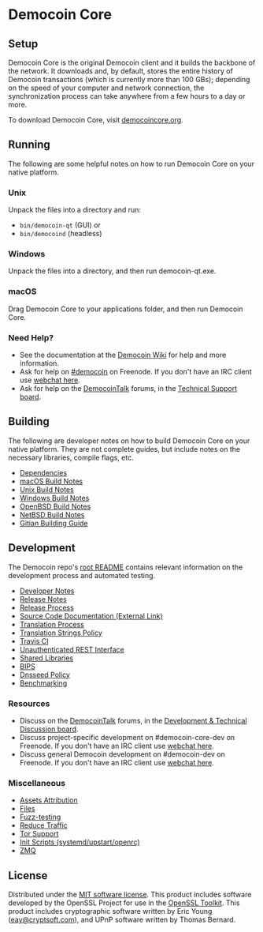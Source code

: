 Democoin Core
=============

Setup
---------------------
Democoin Core is the original Democoin client and it builds the backbone of the network. It downloads and, by default, stores the entire history of Democoin transactions (which is currently more than 100 GBs); depending on the speed of your computer and network connection, the synchronization process can take anywhere from a few hours to a day or more.

To download Democoin Core, visit [democoincore.org](https://democoincore.org/en/releases/).

Running
---------------------
The following are some helpful notes on how to run Democoin Core on your native platform.

### Unix

Unpack the files into a directory and run:

- `bin/democoin-qt` (GUI) or
- `bin/democoind` (headless)

### Windows

Unpack the files into a directory, and then run democoin-qt.exe.

### macOS

Drag Democoin Core to your applications folder, and then run Democoin Core.

### Need Help?

* See the documentation at the [Democoin Wiki](https://en.democoin.it/wiki/Main_Page)
for help and more information.
* Ask for help on [#democoin](http://webchat.freenode.net?channels=democoin) on Freenode. If you don't have an IRC client use [webchat here](http://webchat.freenode.net?channels=democoin).
* Ask for help on the [DemocoinTalk](https://democointalk.org/) forums, in the [Technical Support board](https://democointalk.org/index.php?board=4.0).

Building
---------------------
The following are developer notes on how to build Democoin Core on your native platform. They are not complete guides, but include notes on the necessary libraries, compile flags, etc.

- [Dependencies](dependencies.md)
- [macOS Build Notes](build-osx.md)
- [Unix Build Notes](build-unix.md)
- [Windows Build Notes](build-windows.md)
- [OpenBSD Build Notes](build-openbsd.md)
- [NetBSD Build Notes](build-netbsd.md)
- [Gitian Building Guide](gitian-building.md)

Development
---------------------
The Democoin repo's [root README](/README.md) contains relevant information on the development process and automated testing.

- [Developer Notes](developer-notes.md)
- [Release Notes](release-notes.md)
- [Release Process](release-process.md)
- [Source Code Documentation (External Link)](https://dev.visucore.com/democoin/doxygen/)
- [Translation Process](translation_process.md)
- [Translation Strings Policy](translation_strings_policy.md)
- [Travis CI](travis-ci.md)
- [Unauthenticated REST Interface](REST-interface.md)
- [Shared Libraries](shared-libraries.md)
- [BIPS](bips.md)
- [Dnsseed Policy](dnsseed-policy.md)
- [Benchmarking](benchmarking.md)

### Resources
* Discuss on the [DemocoinTalk](https://democointalk.org/) forums, in the [Development & Technical Discussion board](https://democointalk.org/index.php?board=6.0).
* Discuss project-specific development on #democoin-core-dev on Freenode. If you don't have an IRC client use [webchat here](http://webchat.freenode.net/?channels=democoin-core-dev).
* Discuss general Democoin development on #democoin-dev on Freenode. If you don't have an IRC client use [webchat here](http://webchat.freenode.net/?channels=democoin-dev).

### Miscellaneous
- [Assets Attribution](assets-attribution.md)
- [Files](files.md)
- [Fuzz-testing](fuzzing.md)
- [Reduce Traffic](reduce-traffic.md)
- [Tor Support](tor.md)
- [Init Scripts (systemd/upstart/openrc)](init.md)
- [ZMQ](zmq.md)

License
---------------------
Distributed under the [MIT software license](/COPYING).
This product includes software developed by the OpenSSL Project for use in the [OpenSSL Toolkit](https://www.openssl.org/). This product includes
cryptographic software written by Eric Young ([eay@cryptsoft.com](mailto:eay@cryptsoft.com)), and UPnP software written by Thomas Bernard.
